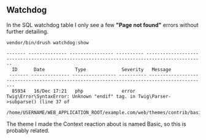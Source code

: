 ## Watchdog

In the SQL watchdog table I only see a few **"Page not found"** errors without further detailing.

`vendor/bin/drush watchdog:show`

```
------- -------------- ---------------- ---------- -------------------------------------------------------------------------------------------
  ID      Date           Type             Severity   Message
 ------- -------------- ---------------- ---------- -------------------------------------------------------------------------------------------
  85934   16/Dec 17:21   php              error      Twig\Error\SyntaxError: Unknown "endif" tag. in Twig\Parser->subparse() (line 37 of
                                                     /home/USERNAME/WEB_APPLICATION_ROOT/example.com/web/themes/contrib/basic/templates/layout/html.html.twig).
```

The theme I made the Context reaction about is named Basic, so this is probably related.
